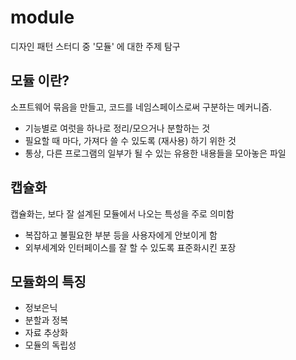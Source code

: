 # module
디자인 패턴 스터디 중 '모듈' 에 대한 주제 탐구

## 모듈 이란?

소프트웨어 묶음을 만들고, 코드를 네임스페이스로써 구분하는 메커니즘.

* 기능별로 여럿을 하나로 정리/모으거나 분할하는 것
* 필요할 때 마다, 가져다 쓸 수 있도록 (재사용) 하기 위한 것
* 통상, 다른 프로그램의 일부가 될 수 있는 유용한 내용들을 모아놓은 파일

## 캡슐화 

캡슐화는, 보다 잘 설계된 모듈에서 나오는 특성을 주로 의미함

* 복잡하고 불필요한 부분 등을 사용자에게 안보이게 함
* 외부세계와 인터페이스를 잘 할 수 있도록 표준화시킨 포장

## 모듈화의 특징

* 정보은닉
* 분할과 정복
* 자료 추상화
* 모듈의 독립성
